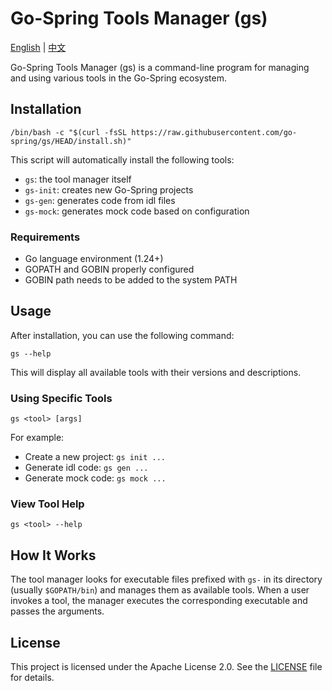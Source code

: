 # Go-Spring Tools Manager (gs)

[English](README.md) | [中文](README_CN.md)

Go-Spring Tools Manager (gs) is a command-line program for managing and using various tools in the Go-Spring ecosystem.

## Installation

```shell
/bin/bash -c "$(curl -fsSL https://raw.githubusercontent.com/go-spring/gs/HEAD/install.sh)"
```

This script will automatically install the following tools:

- `gs`: the tool manager itself
- `gs-init`: creates new Go-Spring projects
- `gs-gen`: generates code from idl files
- `gs-mock`: generates mock code based on configuration

### Requirements

- Go language environment (1.24+)
- GOPATH and GOBIN properly configured
- GOBIN path needs to be added to the system PATH

## Usage

After installation, you can use the following command:

```shell
gs --help
```

This will display all available tools with their versions and descriptions.

### Using Specific Tools

```shell
gs <tool> [args]
```

For example:

- Create a new project: `gs init ...`
- Generate idl code: `gs gen ...`
- Generate mock code: `gs mock ...`

### View Tool Help

```shell
gs <tool> --help
```

## How It Works

The tool manager looks for executable files prefixed with `gs-` in its directory (usually `$GOPATH/bin`) and manages
them as available tools.
When a user invokes a tool, the manager executes the corresponding executable and passes the arguments.

## License

This project is licensed under the Apache License 2.0. See the [LICENSE](LICENSE) file for details.